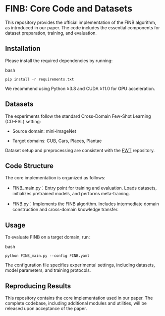 # FINB: Core Code and Datasets

This repository provides the official implementation of the FINB algorithm, as introduced in our paper. The code includes the essential components for dataset preparation, training, and evaluation.

## Installation
Please install the required dependencies by running:

bash
```
pip install -r requirements.txt
```
We recommend using Python ≥3.8 and CUDA ≥11.0 for GPU acceleration.

## Datasets
The experiments follow the standard Cross-Domain Few-Shot Learning (CD-FSL) setting:

* Source domain: mini-ImageNet

* Target domains: CUB, Cars, Places, Plantae

Dataset setup and preprocessing are consistent with the [FWT](https://github.com/hytseng0509/CrossDomainFewShot) repository.

## Code Structure

The core implementation is organized as follows:

* FINB_main.py：Entry point for training and evaluation. Loads datasets, initializes pretrained models, and performs meta-training.

* FINB.py：Implements the FINB algorithm. Includes intermediate domain construction and cross-domain knowledge transfer.

## Usage

To evaluate FINB on a target domain, run:

bash
```
python FINB_main.py --config FINB.yaml
```

The configuration file specifies experimental settings, including datasets, model parameters, and training protocols.

## Reproducing Results

This repository contains the core implementation used in our paper.
The complete codebase, including additional modules and utilities, will be released upon acceptance of the paper.
